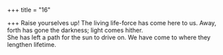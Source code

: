 +++
title = "16"

+++
Raise yourselves up! The living life-force has come here to us. Away,  forth has gone the darkness; light comes hither.  
She has left a path for the sun to drive on. We have come to where they  lengthen lifetime. 